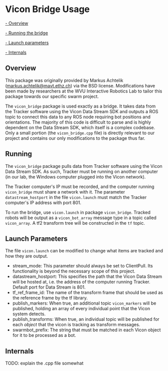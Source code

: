 # Vicon Bridge Usage
[- Overview](#overview) 

[- Running the bridge](#running)

[- Launch parameters](#launch-parameters)

[- Internals](#internals) 

## Overview
This package was originally provided by Markus Achtelik (markus.achtelik@mavt.ethz.ch) via the BSD license. Modifications have been made by researchers at the WVU Interactive Robotics Lab to tailor this package towards our specific swarm project.

The ``vicon_bridge`` package is used exactly as a bridge. It takes data from the Tracker software using the Vicon Data Stream SDK and outputs a ROS topic to connect this data to any ROS node requiring bot positions and orientations. The majority of this code is difficult to parse and is highly dependent on the Data Stream SDK, which itself is a complex codebase. Only a small portion (the ``vicon_bridge.cpp`` file) is directly relevant to our project and contains our only modifications to the package thus far.

## Running
The ``vicon_bridge`` package pulls data from Tracker software using the Vicon Data Stream SDK. As such, Tracker must be running on another computer (in our lab, the Windows computer plugged into the Vicon network).

The Tracker computer's IP must be recorded, and the computer running ``vicon_bridge`` must share a network with it. The parameter ``datastream_hostport`` in the file ``vicon.launch`` must match the Tracker computer's IP address with port 801.

To run the bridge, use ``vicon.launch`` in package ``vicon_bridge``. Tracked robots will be output as a ``vicon_bot_array`` message type in a topic called ``vicon_array``. A tf2 transform tree will be constructed in the ``tf`` topic.

## Launch Parameters
The file ``vicon.launch`` can be modified to change what items are tracked and how they are output.
- stream_mode: This parameter should always be set to ClientPull. Its functionality is beyond the necessary scope of this project.
- datastream_hostport: This specifies the path that the Vicon Data Stream will be hosted at, i.e. the address of the computer running Tracker. Default port for Data Stream is 801.
- tf_ref_frame_id: The name of the transform frame that should be used as the reference frame by the tf library.
- publish_markers: When true, an additional topic ``vicon_markers`` will be published, holding an array of every individual point that the Vicon system detects.
- publish_transforms: When true, an individual topic will be published for each _object_ that the vicon is tracking as transform messages.
- swarmbot_prefix: The string that must be matched in each Vicon object for it to be processed as a bot.

## Internals
TODO: explain the .cpp file somewhat
